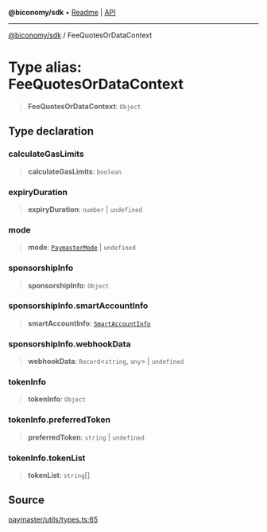 **@biconomy/sdk** • [Readme](../README.md) \| [API](../globals.md)

***

[@biconomy/sdk](../README.md) / FeeQuotesOrDataContext

# Type alias: FeeQuotesOrDataContext

> **FeeQuotesOrDataContext**: `Object`

## Type declaration

### calculateGasLimits

> **calculateGasLimits**: `boolean`

### expiryDuration

> **expiryDuration**: `number` \| `undefined`

### mode

> **mode**: [`PaymasterMode`](../enumerations/PaymasterMode.md) \| `undefined`

### sponsorshipInfo

> **sponsorshipInfo**: `Object`

### sponsorshipInfo.smartAccountInfo

> **smartAccountInfo**: [`SmartAccountInfo`](SmartAccountInfo.md)

### sponsorshipInfo.webhookData

> **webhookData**: `Record`\<`string`, `any`\> \| `undefined`

### tokenInfo

> **tokenInfo**: `Object`

### tokenInfo.preferredToken

> **preferredToken**: `string` \| `undefined`

### tokenInfo.tokenList

> **tokenList**: `string`[]

## Source

[paymaster/utils/types.ts:65](https://github.com/bcnmy/sdk/blob/main/src/paymaster/utils/types.ts#L65)
